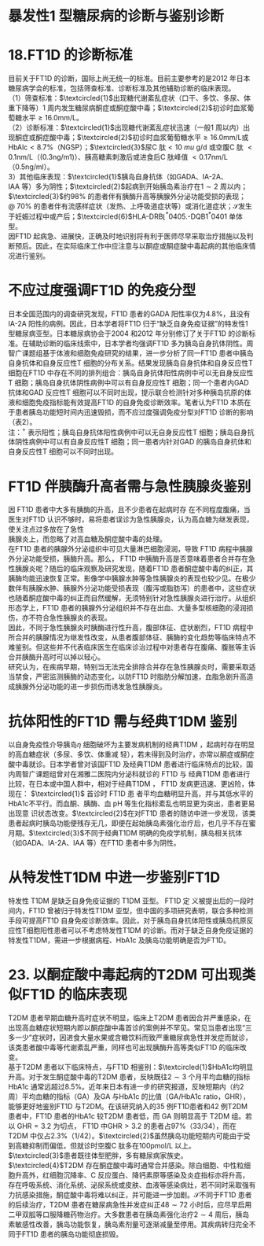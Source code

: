 # 暴发性1 型糖尿病的诊断与鉴别诊断  
# 18.FT1D 的诊断标准  
目前关于FT1D 的诊断，国际上尚无统一的标准。目前主要参考的是2012 年日本糖尿病学会的标准，包括筛查标准、诊断标准及其他辅助诊断的临床表现。  
（1）筛查标准：$\textcircled{1}$出现糖代谢紊乱症状（口干、多饮、多尿、体重下降等）1 周内发生糖尿病酮症或酮症酸中毒；$\textcircled{2}$初诊时血浆葡萄糖水平$\geqslant16.0\mathrm{mm}/\mathrm{L}$。  
（2）诊断标准：$\textcircled{1}$出现糖代谢紊乱症状迅速（一般1 周以内）出现酮症或酮症酸中毒；$\textcircled{2}$初诊时血浆葡萄糖水平$\geqslant16.0\mathrm{mm}/\mathrm{L}$或${\mathrm{HbAlc}}<8.7\%$（NGSP）；$\textcircled{3}$尿C 肽$<10\ mu\ \mathrm{g/d}$ 或空腹C 肽
$<0.1\mathrm{nm}/\mathrm{L}$（$(0.3\mathrm{ng}/\mathrm{m}1)$）、胰高糖素刺激后或进食后C 肽峰值
$<0.17\mathrm{nm}/\mathrm{L}$（0.5ng/ml）。  
3）其他临床表现：$\textcircled{1}$胰岛自身抗体（如GADA、IA-2A、  
IAA 等）多为阴性；$\textcircled{2}$起病到开始胰岛素治疗在$1\sim2$ 周以内；
$\textcircled{3}$约$98\%$ 的患者伴有胰酶升高等胰腺外分泌功能受损的表现；
$@~70\%$ 的患者伴有流感样症状（发热、上呼吸道症状等）或消化道症状；$\mathcal{S}$发生于妊娠过程中或产后；$\textcircled{6}$HLA-DRB$\lfloor{}^{*}0405.$-$\mathrm{DQB1}^{*}0401$ 单体型。  
因FT1D 起病急、进展快，正确及时地识别将有利于医师尽早采取治疗措施以及判断预后。因此，在实际临床工作中应注意与以酮症或酮症酸中毒起病的其他临床情况进行鉴别。  
#  不应过度强调FT1D 的免疫分型  
日本全国范围内的调查研究发现，FT1D 患者的GADA 阳性率仅为$4.8\%$，且没有IA-2A 阳性的病例。因此，日本学者将FT1D 归于“缺乏自身免疫证据”的特发性1 型糖尿病亚型。日本糖尿病协会于2004 和2012 年分别修订了关于FT1D 的诊断标准。在辅助诊断的临床线索中，日本学者均强调FT1D 多为胰岛自身抗体阴性。周智广课题组基于体液和细胞免疫研究的结果，进一步分析了同一FT1D 患者中胰岛自身抗体和自身反应性T 细胞的分布关系。结果发现胰岛自身抗体和自身反应性T 细胞在FT1D 中存在不同的排列组合：胰岛自身抗体阳性病例中可以无自身反应性T 细胞；胰岛自身抗体阴性病例中可以有自身反应性T 细胞；同一个患者内GAD 抗体和GAD 反应性T 细胞可以不同时出现，提示联合检测针对多种胰岛抗原的体液和细胞免疫指标能有效提高FT1D 的自身免疫诊断效率。笔者认为FT1D 本质在于患者胰岛功能短时间内迅速毁损，而不应过度强调免疫分型对FT1D 诊断的影响（表2）。  
注：$^+$ 表示阳性；胰岛自身抗体阳性病例中可以无自身反应性T 细胞；胰岛自身抗体阴性病例中可以有自身反应性T 细胞；同一患者内针对GAD 的胰岛自身抗体和自身反应性T 细胞可以不同时出现。  
# FT1D 伴胰酶升高者需与急性胰腺炎鉴别  
因 FT1D  患者中大多有胰酶的升高，且不少患者在起病时存 在不同程度腹痛，当医生对FT1D 认识不够时，易将患者误诊为急性胰腺炎，认为高血糖为继发表现，使关注点过多放在了急性  
胰腺炎上，而忽略了对高血糖及酮症酸中毒的处理。  
在FT1D 患者的胰腺外分泌组织中可见大量淋巴细胞浸润，导致 FT1D  病程中胰腺外分泌功能受损，胰酶升高。那么， FT1D 中胰酶升高是否意味着患者合并存在急性胰腺炎呢？随后的临床观察及研究发现，随着FT1D 患者酮症酸中毒的纠正，其胰酶均能迅速恢复正常。影像学中胰腺水肿等急性胰腺炎的表现也较少见。在极少数伴有胰腺水肿、胰腺外分泌功能受损表现（腹泻或脂肪泻）的患者中，这些症状也随着酮症酸中毒的纠正而自然缓解，无须特别针对急性胰腺炎进行治疗。从组织形态学上，FT1D 患者的胰腺外分泌组织并不存在出血、大量多型核细胞的浸润损伤，亦不符合急性胰腺炎的表现。  
因此，不同于急性胰腺炎时胰酶进行性升高，腹部体征、症状剧烈，FT1D 病程中所合并的胰腺情况为继发性改变，从患者腹部体征、胰酶的变化趋势等临床特点不难鉴别。但这些并不代表临床医生在临床诊治过程中对患者存在腹痛、腹胀等主诉合并胰酶升高时可以掉以轻心。  
研究认为，在疾病早期，特别当无法完全排除合并存在急性胰腺炎时，需要采取适当禁食，严密监测胰酶的动态变化，以防FT1D 时脂肪分解加速，血脂急剧升高造成胰腺外分泌功能的进一步损伤而诱发急性胰腺炎。  
#  抗体阳性的FT1D 需与经典T1DM 鉴别  
以自身免疫性介导胰岛$\eta$ 细胞破坏为主要发病机制的经典T1DM ，起病时存在明显的高血糖症状（多尿、多饮、体重减 轻），若未得到及时治疗，亦常以酮症或酮症酸中毒就诊。日本学者曾对该国FT1D 及经典T1DM 患者进行临床特点的比较，国内周智广课题组曾对在湘雅二医院内分泌科就诊的 FT1D  与 经典T1DM 患者进行比较，在日本或中国人群中，相对于经典T1DM ， FT1D  发病更迅速、更凶险，体现在： $\textcircled{1}$ 首诊时 FT1D  患 者平均血糖明显升高，并与其低水平的HbA1c不平行。而血酮、胰酶、血 pH  等生化指标紊乱也明显更为突出，患者更易出现意 识状态改变。$\textcircled{2}$在对FT1D 患者的随访中进一步发现，该类患者起病时胰岛功能便残存无几，即便在起始胰岛素强化治疗后，也几乎不存在蜜月期。$\textcircled{3}$不同于经典T1DM 明确的免疫学机制，胰岛相关抗体（如GADA、IA-2A、IAA 等）在FT1D 患者中多为阴性。  
#  从特发性T1DM 中进一步鉴别FT1D  
特发性 T1DM  是缺乏自身免疫证据的 T1DM  亚型。 FT1D  定 义被提出后的一段时间内，FT1D 曾被归于特发性T1DM 亚型，但中国的多项研究表明，联合多种检测手段可提高FT1D 自身免疫诊断效率。因此，对于胰岛自身抗体阳性或胰岛抗原反应性T细胞阳性患者可以不考虑特发性T1DM 的诊断。而对于缺乏自身免疫证据的特发性T1DM，需进一步根据病程、HbA1c 及胰岛功能明确是否为FT1D。  
# 23. 以酮症酸中毒起病的T2DM 可出现类似FT1D 的临床表现  
T2DM 患者早期血糖升高时症状不明显，临床上T2DM 患者因合并严重感染，在出现高血糖症状短期内即以酮症酸中毒首诊的案例并不罕见。常见当患者出现“三多一少”症状时，因进食大量水果或含糖饮料而致严重糖尿病急性并发症而就诊，该类患者酸中毒等代谢紊乱严重，同样也可出现胰酶升高等类似FT1D 的临床改变。  
基于T2DM 患者以下临床特点，与FT1D 相鉴别：$\textcircled{1}$HbA1c均明显升高。对于发生酮症酸中毒的T2DM 患者，反映既往$2\sim3$ 个月平均血糖的指标HbA1c 通常远超过$8.5\%$。近年来日本有进一步的研究报道，反映短期内（约2 周）平均血糖的指标（GA）及GA 与HbA1c 的比值（GA/HbA1c ratio，GHR）， 能够更好地鉴别FT1D 与T2DM。在该研究纳入的35 例FT1D患者和42 例T2DM 患者中，FT1D 患者的HbA1c 较T2DM 患者低，而 GA  则明显高于 T2DM  组。若以 $\mathrm{{GHR}}{=}3.2$  为切点， FT1D 中$\mathrm{GHR}>3.2$ 的患者占$97\%$（33/34），而在T2DM 中仅占$2.3\%$（1/42）。$\textcircled{2}$虽然胰岛功能短期内可能由于受到高糖抑制而偏低，但就诊时空腹C 肽多在100pmol/L 以上。$\textcircled{3}$患者既往体型肥胖，多有糖尿病家族史。$\textcircled{4}$T2DM 存在酮症酸中毒时通常合并感染。除白细胞、中性粒细胞升高外，红细胞沉降率、C 反应蛋白、降钙素原等感染及炎症指标亦将升高，存在呼吸系统、消化系统、泌尿系统或皮肤、血液等感染病灶，若不同时采取强有力抗感染措施，酮症酸中毒将难以纠正，并可能进一步加剧。$\mathcal{S}$不同于FT1D 患者的后续治疗，T2DM 患者在糖尿病急性并发症纠正$48\sim72$ 小时后，应尽早启用二甲双胍等口服降糖药物治疗。大多数患者在胰岛素强化治疗$2\sim4$ 周后，胰岛素敏感性改善，胰岛功能恢复，胰岛素剂量可逐渐减量至停用。其疾病转归完全不同于FT1D 患者的胰岛功能彻底损毁。  
